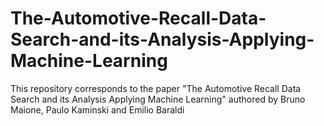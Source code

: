 # The-Automotive-Recall-Data-Search-and-its-Analysis-Applying-Machine-Learning


This repository corresponds to the paper "The Automotive Recall Data Search and its Analysis Applying Machine Learning" authored by Bruno Maione, Paulo Kaminski and Emilio Baraldi
